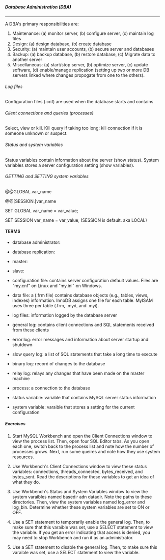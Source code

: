 ##### Database Administration (DBA)
---

A DBA's primary responsibilities are:

1. Maintenance: (a) monitor server, (b) configure server, (c) maintain log files
2. Design: (a) design database, (b) create database
3. Security: (a) maintain user accounts, (b) secure server and databases
4. Backup: (a) backup database, (b) restore database, (c) Migrate data to another server
5. Miscellaneous: (a) start/stop server, (b) optimize server, (c) update software, (d) enable/manage replication (setting up two or more DB servers linked where changes propogate from one to the others).

 
 ###### Log files
 
 Configuration files (.cnf) are used when the database starts and contains 


###### Client connections and queries (processes)

Select, view or kill.  Kill query if taking too long; kill connection if it is someone unknown or suspect.

###### Status and system variables

Status variables contain information about the server (show status).  System variables stores a server configuration setting (show variables). 

###### GETTING and SETTING system variables

@@GLOBAL.var_name

@@[SESSION.]var_name

SET GLOBAL var_name = var_value;

SET SESSION var_name = var_value;  (SESSION is default.  aka LOCAL)


#### TERMS

- database administrator: 

- database replication: 

- master:

- slave:

- configuration file: contains server configuration default values.  Files are "my.cnf" on Linux and "my.ini" on Windows.

- data file: a (.frm file) contains database objects (e.g., tables, views, indexes) information.  InnoDB assigns one file for each table.  MyISAM uses three per table (.frm, .myd, and .myi).

- log files: information logged by the database server

- general log: contains client connections and SQL statements received from these clients

- error log: error messages and information about server startup and shutdown

- slow query log: a list of SQL statements that take a long time to execute

- binary log: record of changes to the database

- relay log: relays any changes that have been made on the master machine

- process: a connection to the database

- status variable: variable that contains MySQL server status information

- system variable: varaible that stores a setting for the current configuration


##### Exercises

1. Start MySQL Workbench and open the Client Connections window to view the process list.  Then, open four SQL Editor tabs.  As you open each one, switch back to the process list and note how the number of processes grows.  Next, run some queires and note how they use system resources.

2. Use Workbench's Client Connections window to view these status variables: connections, threads_connected, bytes_received, and bytes_sent.  Read the descriptions for these variables to get an idea of what they do.

3. Use Workbench's Status and System Variables window to view the system varaibles named basedir adn datadir.  Note the paths to these directories. Then, view the system variables named log_error and log_bin.  Determine whether these system variables are set to ON or OFF.

4. Use a SET statement to temporarily enable the general log.  Then, to make sure that this varaible was set, use a SELECT statement to view the variable.  If you get an error indicating that access is denied, you may need to stop Workbench and run it as an administrator.  

5. Use a SET statement to disable the general log.  Then, to make sure this varaible was set, use a SELECT statement to view the variable.
